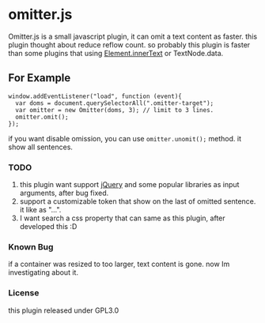 # omitter.js
Omitter.js is a small javascript plugin, it can omit a text content as faster.
this plugin thought about reduce reflow count. so probably this plugin is faster than some plugins that using [Element.innerText](https://developer.mozilla.org/en/docs/Web/API/Node/innerText) or TextNode.data.

## For Example 
```
window.addEventListener("load", function (event){
  var doms = document.querySelectorAll(".omitter-target");
  var omitter = new Omitter(doms, 3); // limit to 3 lines.
  omitter.omit();
});
```

if you want disable omission, you can use `omitter.unomit();` method.
it show all sentences.

### TODO
1. this plugin want support [jQuery](https://jquery.com/) and some popular libraries as input arguments, after bug fixed.
2. support a customizable token that show on the last of omitted sentence. it like as "...".
3. I want search a css property that can same as this plugin, after developed this :D

### Known Bug
if a container was resized to too larger, text content is gone. now Im investigating about it.

### License 
this plugin released under GPL3.0
